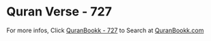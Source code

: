 # Quran Verse - 727 

For more infos, Click [QuranBookk - 727](https://www.quranbookk.com/quran/search?q=727) to Search at [QuranBookk.com](http://quranbookk.com/)